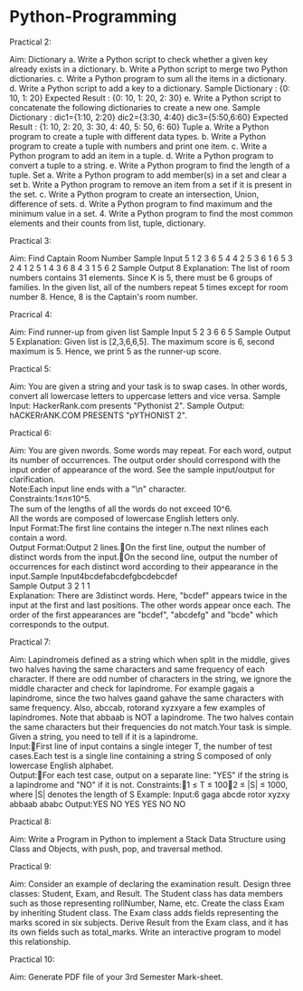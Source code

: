 # Python-Programming
Practical 2:

Aim:
Dictionary
a. Write a Python script to check whether a given key already exists in a dictionary.
b. Write a Python script to merge two Python dictionaries.
c. Write a Python program to sum all the items in a dictionary.
d. Write a Python script to add a key to a dictionary.
Sample Dictionary : {0: 10, 1: 20}
Expected Result : {0: 10, 1: 20, 2: 30}
e. Write a Python script to concatenate the following dictionaries to create a new one.
Sample Dictionary :
dic1={1:10, 2:20}
dic2={3:30, 4:40}
dic3={5:50,6:60}
Expected Result : {1: 10, 2: 20, 3: 30, 4: 40, 5: 50, 6: 60}
Tuple
a. Write a Python program to create a tuple with different data types.
b. Write a Python program to create a tuple with numbers and print one item.
c. Write a Python program to add an item in a tuple.
d. Write a Python program to convert a tuple to a string.
e. Write a Python program to find the length of a tuple.
Set
a. Write a Python program to add member(s) in a set and clear a set
b. Write a Python program to remove an item from a set if it is present in the set.
c. Write a Python program to create an intersection, Union, difference of sets.
d. Write a Python program to find maximum and the minimum value in a set.
4. Write a Python program to find the most common elements and their counts from list, tuple, dictionary.


Practical 3:

Aim:
Find Captain Room Number Sample Input 5 1 2 3 6 5 4 4 2 5 3 6 1 6 5 3 2 4 1 2 5 1 4 3 6 8 4 3 1 5 6 2 Sample Output 8 Explanation: The list of room numbers contains 31 elements. Since K is 5, there must be 6 groups of families. In the given list, all of the numbers repeat 5 times except for room number 8. Hence, 8 is the Captain's room number.

Pracrical 4:

Aim:
Find runner-up from given list Sample Input 5 2 3 6 6 5 Sample Output 5 Explanation: Given list is [2,3,6,6,5]. The maximum score is 6, second maximum is 5. Hence, we print 5 as the runner-up score.

Practical 5:

Aim:
You are given a string and your task is to swap cases. In other words, convert all lowercase letters to uppercase letters and vice versa. Sample Input: HackerRank.com presents "Pythonist 2". Sample Output: hACKERrANK.COM PRESENTS "pYTHONIST 2".

Practical 6:

Aim:
You  are  given nwords.  Some  words  may  repeat.  For  each  word,  output  its number of occurrences. The output order should correspond with the input order of appearance of the word. See the sample input/output for clarification.                                   
Note:Each input line ends with a "\n" character.                             
Constraints:1≤𝑛≤10^5.                                                                       
The sum of the lengths of all the words do not exceed 10^6.                                 
All the words are composed of lowercase English letters only.                             
Input Format:The first line contains the integer n.The next nlines each contain a word.   
Output Format:Output 2 lines.On the first line, output the number of distinct words from the input.On  the  second  line,  output  the  number  of  occurrences  for  each  distinct word according to their appearance in the input.Sample Input4bcdefabcdefgbcdebcdef            
Sample Output 3  2 1 1                                                                         
Explanation: There are 3distinct words. Here, "bcdef" appears twice in the input at the first and last positions. The other words appear once each. The order of the first  appearances  are  "bcdef",  "abcdefg"  and  "bcde"  which  corresponds  to  the output.

Practical 7:

Aim:
Lapindromeis  defined  as  a  string  which  when  split  in  the  middle,  gives  two halves having the same characters and same frequency of each character. If there are odd number of characters in the string, we ignore the middle  character and check for lapindrome. For example gagais a lapindrome, since the two halves gaand gahave the same characters with same frequency. Also, abccab, rotorand xyzxyare a few examples of lapindromes. Note that abbaab is NOT a lapindrome. The two halves contain the same characters but their frequencies do not match.Your task is simple. Given a string, you need to tell if it is a lapindrome.             
Input:First line of input contains a single integer T, the number of test cases.Each test is a single line containing a string S composed of only lowercase English alphabet.                
Output:For  each  test  case,  output  on  a  separate  line:  "YES"  if  the  string  is  a lapindrome and "NO" if it is not.
Constraints:1 ≤ T ≤ 1002 ≤ |S| ≤ 1000, where |S| denotes the length of S
Example:
Input:6
gaga abcde rotor xyzxy abbaab ababc
Output:YES NO YES YES NO NO

Practical 8:

Aim:
Write a Program in Python to implement a Stack Data Structure using Class and Objects, with push, pop, and traversal method.

Practical 9:

Aim:
Consider an example of declaring the examination result. Design three classes: Student,  Exam,  and  Result.  The  Student  class  has  data  members  such  as  those representing rollNumber, Name, etc. Create the class Exam by inheriting Student class. The Exam class adds fields representing the marks scored in six subjects. Derive Result from the Exam class, and it has its own fields such as total_marks. Write an interactive program to model this relationship.

Practical 10:

Aim:
Generate PDF file of your 3rd Semester Mark-sheet.
